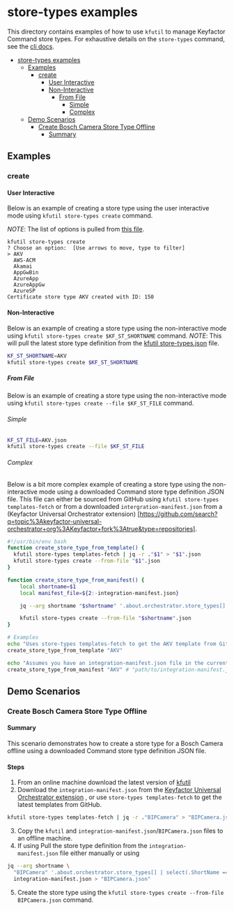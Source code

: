 # store-types examples

This directory contains examples of how to use `kfutil` to manage Keyfactor Command store types. For exhaustive details
on the `store-types` command, see the [cli docs](../../docs/kfutil_store-types.md).

- [store-types examples](#store-types-examples)
   - [Examples](#examples)
      - [create](#create)
         - [User Interactive](#user-interactive)
         - [Non-Interactive](#non-interactive)
            - [From File](#from-file)
               - [Simple](#simple)
               - [Complex](#complex)
   - [Demo Scenarios](#demo-scenarios)
      - [Create Bosch Camera Store Type Offline](#create-bosch-camera-store-type-offline)
         - [Summary](#summary)

## Examples

### create

#### User Interactive

Below is an example of creating a store type using the user interactive mode using `kfutil store-types create` command.

*NOTE*: The list of options is pulled from [this file](../../store_types.json).

```text
kfutil store-types create      
? Choose an option:  [Use arrows to move, type to filter]
> AKV
  AWS-ACM
  Akamai
  AppGwBin
  AzureApp
  AzureAppGw
  AzureSP
Certificate store type AKV created with ID: 150
```

#### Non-Interactive

Below is an example of creating a store type using the non-interactive mode using
`kfutil store-types create $KF_ST_SHORTNAME` command.
*NOTE*: This will pull the latest store type definition from the [kfutil store-types.json](../../store_types.json) file.
```bash
KF_ST_SHORTNAME=AKV
kfutil store-types create $KF_ST_SHORTNAME
```

##### From File
Below is an example of creating a store type using the non-interactive mode using
`kfutil store-types create --file $KF_ST_FILE` command.

###### Simple

```bash
KF_ST_FILE=AKV.json
kfutil store-types create --file $KF_ST_FILE
```

###### Complex

Below is a bit more complex example of creating a store type using the non-interactive mode using a downloaded Command
store type definition JSON file. This file can either be sourced from GitHub using `kfutil store-types templates-fetch`
or from a downloaded `intergration-manifest.json` from a (Keyfactor Universal Orchestrator extension)
[https://github.com/search?q=topic%3Akeyfactor-universal-orchestrator+org%3AKeyfactor+fork%3Atrue&type=repositories].

```bash
#!/usr/bin/env bash
function create_store_type_from_template() {
  kfutil store-types templates-fetch | jq -r ."$1" > "$1".json
  kfutil store-types create --from-file "$1".json
}

function create_store_type_from_manifest() {
    local shortname=$1
    local manifest_file=${2:-integration-manifest.json}

    jq --arg shortname "$shortname" '.about.orchestrator.store_types[] | select(.ShortName == $shortname)' "$manifest_file" > "$shortname".json

    kfutil store-types create --from-file "$shortname".json
}

# Examples
echo "Uses store-types templates-fetch to get the AKV template from GitHub"
create_store_type_from_template "AKV"

echo "Assumes you have an integration-manifest.json file in the current directory"
create_store_type_from_manifest "AKV" # "path/to/integration-manifest.json" # (Optional) will default to looking for integration-manifest.json in the current directory
```

## Demo Scenarios

### Create Bosch Camera Store Type Offline

#### Summary

This scenario demonstrates how to create a store type for a Bosch Camera offline using a downloaded Command store type
definition JSON file.

#### Steps
1. From an online machine download the latest version of [kfutil](https://github.com/Keyfactor/kfutil/releases/latest)
2. Download the `integration-manifest.json` from
   the [Keyfactor Universal Orchestrator extension](https://github.com/Keyfactor/bosch-ipcamera-orchestrator/blob/main/integration-manifest.json)
   , or use `store-types templates-fetch` to get the latest templates from GitHub.

```bash
kfutil store-types templates-fetch | jq -r ."BIPCamera" > "BIPCamera.json"
```

3. Copy the `kfutil` and `integration-manifest.json`/`BIPCamera.json` files to an offline machine.
4. If using Pull the store type definition from the `integration-manifest.json` file either manually or using

```bash
jq --arg shortname \
  "BIPCamera" '.about.orchestrator.store_types[] | select(.ShortName == BIPCamera)' \
  integration-manifest.json > "BIPCamera.json" 
```

5. Create the store type using the `kfutil store-types create --from-file BIPCamera.json` command.

